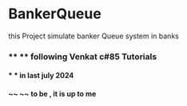# BankerQueue
this Project simulate banker Queue system in banks

### ** ** following Venkat c#85 Tutorials

#### * * in last july 2024
#### ~~ ~~ to be , it is up to me
